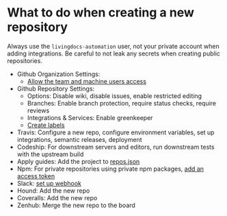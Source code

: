 # What to do when creating a new repository

Always use the `livingdocs-automation` user, not your private account when adding integrations. Be careful to not leak any secrets when creating public repositories.

- Github Organization Settings: 
  - [Allow the team and machine users access](https://github.com/orgs/upfrontIO/teams)
- Github Repository Settings:
  - Options: Disable wiki, disable issues, enable restricted editing
  - Branches: Enable branch protection, require status checks, require reviews
  - Integrations & Services: Enable greenkeeper
  - [Create labels](https://github.com/upfrontIO/livingdocs/blob/master/contribution-guidelines/collaboration/create_labels.sh)
- Travis: Configure a new repo, configure environment variables, set up integrations, semantic releases, deployment
- Codeship: For downstream servers and editors, run downstream tests with the upstream build
- Apply guides: Add the project to [repos.json](https://github.com/upfrontIO/apply-guides/blob/master/repos.json)
- Npm: For private repositories using private npm packages, [add an access token](https://github.com/upfrontIO/guides/blob/master/npm/access.md)
- Slack: [set up webhook](https://livingdocs.slack.com/apps/A0F7YS2SX-github)
- Hound: Add the new repo
- Coveralls: Add the new repo
- Zenhub: Merge the new repo to the board
